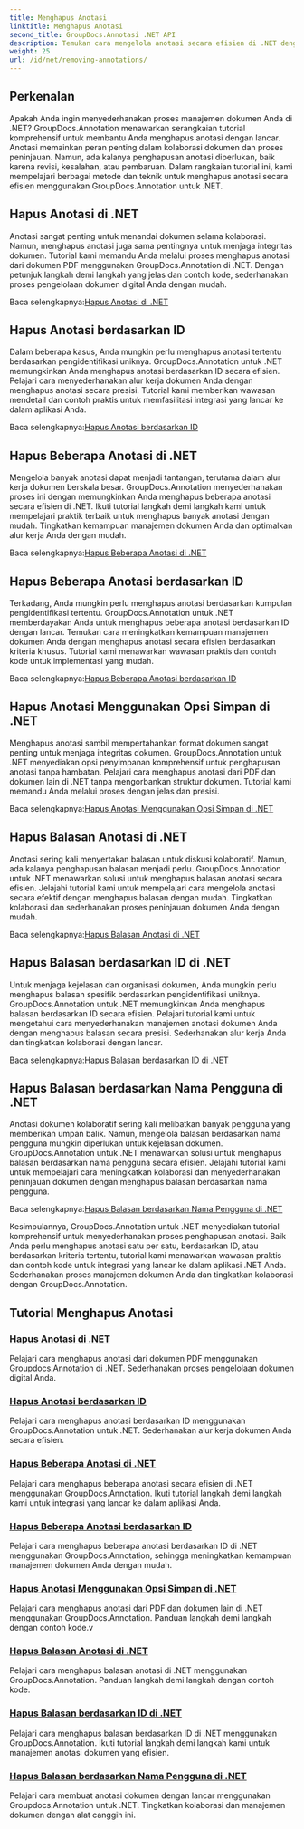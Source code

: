 ```yaml
---
title: Menghapus Anotasi
linktitle: Menghapus Anotasi
second_title: GroupDocs.Annotasi .NET API
description: Temukan cara mengelola anotasi secara efisien di .NET dengan tutorial GroupDocs.Annotation. Sederhanakan alur kerja dokumen Anda dan tingkatkan kolaborasi dengan lancar.
weight: 25
url: /id/net/removing-annotations/
---
```

## Perkenalan

Apakah Anda ingin menyederhanakan proses manajemen dokumen Anda di .NET? GroupDocs.Annotation menawarkan serangkaian tutorial komprehensif untuk membantu Anda menghapus anotasi dengan lancar. Anotasi memainkan peran penting dalam kolaborasi dokumen dan proses peninjauan. Namun, ada kalanya penghapusan anotasi diperlukan, baik karena revisi, kesalahan, atau pembaruan. Dalam rangkaian tutorial ini, kami mempelajari berbagai metode dan teknik untuk menghapus anotasi secara efisien menggunakan GroupDocs.Annotation untuk .NET.

## Hapus Anotasi di .NET
Anotasi sangat penting untuk menandai dokumen selama kolaborasi. Namun, menghapus anotasi juga sama pentingnya untuk menjaga integritas dokumen. Tutorial kami memandu Anda melalui proses menghapus anotasi dari dokumen PDF menggunakan GroupDocs.Annotation di .NET. Dengan petunjuk langkah demi langkah yang jelas dan contoh kode, sederhanakan proses pengelolaan dokumen digital Anda dengan mudah.

 Baca selengkapnya:[Hapus Anotasi di .NET](./remove-annotations/)

## Hapus Anotasi berdasarkan ID
Dalam beberapa kasus, Anda mungkin perlu menghapus anotasi tertentu berdasarkan pengidentifikasi uniknya. GroupDocs.Annotation untuk .NET memungkinkan Anda menghapus anotasi berdasarkan ID secara efisien. Pelajari cara menyederhanakan alur kerja dokumen Anda dengan menghapus anotasi secara presisi. Tutorial kami memberikan wawasan mendetail dan contoh praktis untuk memfasilitasi integrasi yang lancar ke dalam aplikasi Anda.

 Baca selengkapnya:[Hapus Anotasi berdasarkan ID](./remove-annotations-by-id/)

## Hapus Beberapa Anotasi di .NET
Mengelola banyak anotasi dapat menjadi tantangan, terutama dalam alur kerja dokumen berskala besar. GroupDocs.Annotation menyederhanakan proses ini dengan memungkinkan Anda menghapus beberapa anotasi secara efisien di .NET. Ikuti tutorial langkah demi langkah kami untuk mempelajari praktik terbaik untuk menghapus banyak anotasi dengan mudah. Tingkatkan kemampuan manajemen dokumen Anda dan optimalkan alur kerja Anda dengan mudah.

 Baca selengkapnya:[Hapus Beberapa Anotasi di .NET](./remove-multiple-annotations/)

## Hapus Beberapa Anotasi berdasarkan ID
Terkadang, Anda mungkin perlu menghapus anotasi berdasarkan kumpulan pengidentifikasi tertentu. GroupDocs.Annotation untuk .NET memberdayakan Anda untuk menghapus beberapa anotasi berdasarkan ID dengan lancar. Temukan cara meningkatkan kemampuan manajemen dokumen Anda dengan menghapus anotasi secara efisien berdasarkan kriteria khusus. Tutorial kami menawarkan wawasan praktis dan contoh kode untuk implementasi yang mudah.

 Baca selengkapnya:[Hapus Beberapa Anotasi berdasarkan ID](./remove-multiple-annotations-by-ids/)

## Hapus Anotasi Menggunakan Opsi Simpan di .NET
Menghapus anotasi sambil mempertahankan format dokumen sangat penting untuk menjaga integritas dokumen. GroupDocs.Annotation untuk .NET menyediakan opsi penyimpanan komprehensif untuk penghapusan anotasi tanpa hambatan. Pelajari cara menghapus anotasi dari PDF dan dokumen lain di .NET tanpa mengorbankan struktur dokumen. Tutorial kami memandu Anda melalui proses dengan jelas dan presisi.

 Baca selengkapnya:[Hapus Anotasi Menggunakan Opsi Simpan di .NET](./remove-annotations-using-save-options/)

## Hapus Balasan Anotasi di .NET
Anotasi sering kali menyertakan balasan untuk diskusi kolaboratif. Namun, ada kalanya penghapusan balasan menjadi perlu. GroupDocs.Annotation untuk .NET menawarkan solusi untuk menghapus balasan anotasi secara efisien. Jelajahi tutorial kami untuk mempelajari cara mengelola anotasi secara efektif dengan menghapus balasan dengan mudah. Tingkatkan kolaborasi dan sederhanakan proses peninjauan dokumen Anda dengan mudah.

 Baca selengkapnya:[Hapus Balasan Anotasi di .NET](./remove-replies-to-annotations/)

## Hapus Balasan berdasarkan ID di .NET
Untuk menjaga kejelasan dan organisasi dokumen, Anda mungkin perlu menghapus balasan spesifik berdasarkan pengidentifikasi uniknya. GroupDocs.Annotation untuk .NET memungkinkan Anda menghapus balasan berdasarkan ID secara efisien. Pelajari tutorial kami untuk mengetahui cara menyederhanakan manajemen anotasi dokumen Anda dengan menghapus balasan secara presisi. Sederhanakan alur kerja Anda dan tingkatkan kolaborasi dengan lancar.

 Baca selengkapnya:[Hapus Balasan berdasarkan ID di .NET](./remove-replies-by-id/)

## Hapus Balasan berdasarkan Nama Pengguna di .NET
Anotasi dokumen kolaboratif sering kali melibatkan banyak pengguna yang memberikan umpan balik. Namun, mengelola balasan berdasarkan nama pengguna mungkin diperlukan untuk kejelasan dokumen. GroupDocs.Annotation untuk .NET menawarkan solusi untuk menghapus balasan berdasarkan nama pengguna secara efisien. Jelajahi tutorial kami untuk mempelajari cara meningkatkan kolaborasi dan menyederhanakan peninjauan dokumen dengan menghapus balasan berdasarkan nama pengguna.

 Baca selengkapnya:[Hapus Balasan berdasarkan Nama Pengguna di .NET](./remove-replies-by-username/)

Kesimpulannya, GroupDocs.Annotation untuk .NET menyediakan tutorial komprehensif untuk menyederhanakan proses penghapusan anotasi. Baik Anda perlu menghapus anotasi satu per satu, berdasarkan ID, atau berdasarkan kriteria tertentu, tutorial kami menawarkan wawasan praktis dan contoh kode untuk integrasi yang lancar ke dalam aplikasi .NET Anda. Sederhanakan proses manajemen dokumen Anda dan tingkatkan kolaborasi dengan GroupDocs.Annotation.
## Tutorial Menghapus Anotasi
### [Hapus Anotasi di .NET](./remove-annotations/)
Pelajari cara menghapus anotasi dari dokumen PDF menggunakan Groupdocs.Annotation di .NET. Sederhanakan proses pengelolaan dokumen digital Anda.
### [Hapus Anotasi berdasarkan ID](./remove-annotations-by-id/)
Pelajari cara menghapus anotasi berdasarkan ID menggunakan GroupDocs.Annotation untuk .NET. Sederhanakan alur kerja dokumen Anda secara efisien.
### [Hapus Beberapa Anotasi di .NET](./remove-multiple-annotations/)
Pelajari cara menghapus beberapa anotasi secara efisien di .NET menggunakan GroupDocs.Annotation. Ikuti tutorial langkah demi langkah kami untuk integrasi yang lancar ke dalam aplikasi Anda.
### [Hapus Beberapa Anotasi berdasarkan ID](./remove-multiple-annotations-by-ids/)
Pelajari cara menghapus beberapa anotasi berdasarkan ID di .NET menggunakan GroupDocs.Annotation, sehingga meningkatkan kemampuan manajemen dokumen Anda dengan mudah.
### [Hapus Anotasi Menggunakan Opsi Simpan di .NET](./remove-annotations-using-save-options/)
Pelajari cara menghapus anotasi dari PDF dan dokumen lain di .NET menggunakan GroupDocs.Annotation. Panduan langkah demi langkah dengan contoh kode.v
### [Hapus Balasan Anotasi di .NET](./remove-replies-to-annotations/)
Pelajari cara menghapus balasan anotasi di .NET menggunakan GroupDocs.Annotation. Panduan langkah demi langkah dengan contoh kode.
### [Hapus Balasan berdasarkan ID di .NET](./remove-replies-by-id/)
Pelajari cara menghapus balasan berdasarkan ID di .NET menggunakan GroupDocs.Annotation. Ikuti tutorial langkah demi langkah kami untuk manajemen anotasi dokumen yang efisien.
### [Hapus Balasan berdasarkan Nama Pengguna di .NET](./remove-replies-by-username/)
Pelajari cara membuat anotasi dokumen dengan lancar menggunakan Groupdocs.Annotation untuk .NET. Tingkatkan kolaborasi dan manajemen dokumen dengan alat canggih ini.